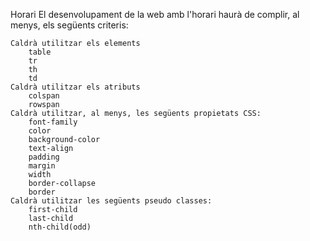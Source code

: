 Horari
El desenvolupament de la web amb l'horari haurà de complir, al menys, els següents criteris:

    Caldrà utilitzar els elements
        table
        tr
        th
        td
    Caldrà utilitzar els atributs
        colspan
        rowspan
    Caldrà utilitzar, al menys, les següents propietats CSS:
        font-family
        color
        background-color
        text-align
        padding
        margin
        width
        border-collapse
        border
    Caldrà utilitzar les següents pseudo classes:
        first-child
        last-child
        nth-child(odd)

